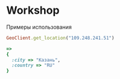 # Workshop

Примеры использования
```ruby
GeoClient.get_location("109.248.241.51")

=>
{
  :city => "Казань",
  :country => "RU"
}
```
